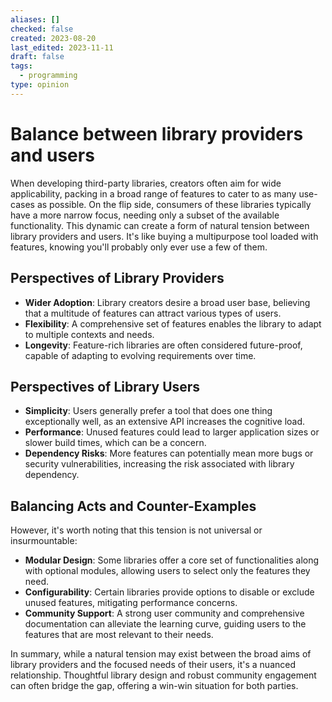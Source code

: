 ```yaml
---
aliases: []
checked: false
created: 2023-08-20
last_edited: 2023-11-11
draft: false
tags:
  - programming
type: opinion
---
```

# Balance between library providers and users

When developing third-party libraries, creators often aim for wide applicability, packing in a broad range of features to cater to as many use-cases as possible. On the flip side, consumers of these libraries typically have a more narrow focus, needing only a subset of the available functionality. This dynamic can create a form of natural tension between library providers and users. It's like buying a multipurpose tool loaded with features, knowing you'll probably only ever use a few of them.

## Perspectives of Library Providers

- **Wider Adoption**: Library creators desire a broad user base, believing that a multitude of features can attract various types of users.
- **Flexibility**: A comprehensive set of features enables the library to adapt to multiple contexts and needs.
- **Longevity**: Feature-rich libraries are often considered future-proof, capable of adapting to evolving requirements over time.

## Perspectives of Library Users

- **Simplicity**: Users generally prefer a tool that does one thing exceptionally well, as an extensive API increases the cognitive load.
- **Performance**: Unused features could lead to larger application sizes or slower build times, which can be a concern.
- **Dependency Risks**: More features can potentially mean more bugs or security vulnerabilities, increasing the risk associated with library dependency.

## Balancing Acts and Counter-Examples

However, it's worth noting that this tension is not universal or insurmountable:

- **Modular Design**: Some libraries offer a core set of functionalities along with optional modules, allowing users to select only the features they need.
- **Configurability**: Certain libraries provide options to disable or exclude unused features, mitigating performance concerns.
- **Community Support**: A strong user community and comprehensive documentation can alleviate the learning curve, guiding users to the features that are most relevant to their needs.

In summary, while a natural tension may exist between the broad aims of library providers and the focused needs of their users, it's a nuanced relationship. Thoughtful library design and robust community engagement can often bridge the gap, offering a win-win situation for both parties.
